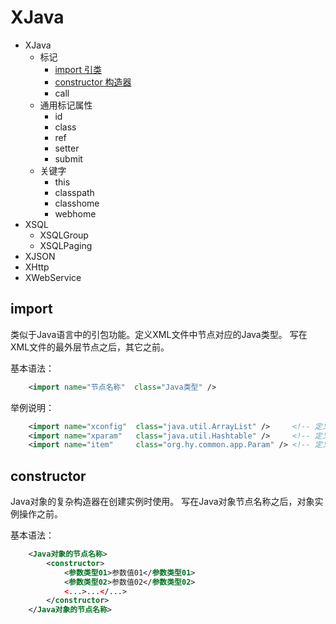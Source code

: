 # XJava



* XJava
	* 标记
		* [import 引类](#import)
		* [constructor 构造器](#constructor)
		* call
	* 通用标记属性
		* id
		* class
		* ref
		* setter
		* submit
	* 关键字
		* this
		* classpath
		* classhome
		* webhome
* XSQL
	* XSQLGroup
	* XSQLPaging
* XJSON
* XHttp
* XWebService



import
------
类似于Java语言中的引包功能。定义XML文件中节点对应的Java类型。
写在XML文件的最外层节点之后，其它之前。
	
基本语法：
```xml
	<import name="节点名称"  class="Java类型" />
```
举例说明：
```xml
	<import name="xconfig"  class="java.util.ArrayList" />     <!-- 定义一个List集合的节点名称 -->
	<import name="xparam"   class="java.util.Hashtable" />     <!-- 定义一个Map集合的节点名称 -->
	<import name="item"     class="org.hy.common.app.Param" /> <!-- 定义一个自定义对象类型的节点名称 -->
```



constructor
------
Java对象的复杂构造器在创建实例时使用。
写在Java对象节点名称之后，对象实例操作之前。

基本语法：
```xml
	<Java对象的节点名称>
		<constructor>
			<参数类型01>参数值01</参数类型01>
			<参数类型02>参数值02</参数类型02>
			<...>...</...>
		</constructor>
	</Java对象的节点名称>
```